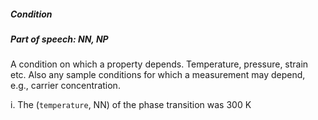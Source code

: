 ##### Condition

##### Part of speech: NN, NP

A condition on which a property depends. Temperature, pressure, strain etc. Also any sample conditions for which a
measurement may depend, e.g., carrier concentration.

i. The (`temperature`, NN) of the phase transition was 300 K
